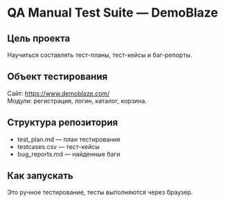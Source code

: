 # QA Manual Test Suite — DemoBlaze

## Цель проекта
Научиться составлять тест-планы, тест-кейсы и баг-репорты.

## Объект тестирования
Сайт: https://www.demoblaze.com/  
Модули: регистрация, логин, каталог, корзина.

## Структура репозитория
- test_plan.md — план тестирования
- testcases.csv — тест-кейсы
- bug_reports.md — найденные баги

## Как запускать
Это ручное тестирование, тесты выполняются через браузер.
